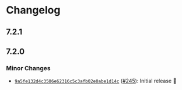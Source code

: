 # Changelog

## 7.2.1

## 7.2.0

### Minor Changes

- [`9a5fe132d4c3506e62316c5c3afb02e0abe1d14c`](https://github.com/capawesome-team/capacitor-mlkit/commit/9a5fe132d4c3506e62316c5c3afb02e0abe1d14c) ([#245](https://github.com/capawesome-team/capacitor-mlkit/pull/245)): Initial release 🎉

